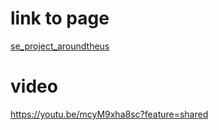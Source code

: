 # link to page

[se_project_aroundtheus
](https://christiansto.github.io/se_project_aroundtheus/)


# video

https://youtu.be/mcyM9xha8sc?feature=shared


